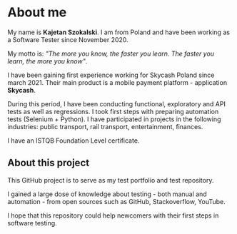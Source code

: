 # About me
My name is **Kajetan Szokalski**. I am from Poland and have been working as a Software Tester since November 2020.

My motto is: _"The more you know, the faster you learn. The faster you learn, the more you know"_. 

I have been gaining first experience working for Skycash Poland since march 2021. Their main product is a mobile payment platform - application **Skycash**.

During this period, I have been conducting functional, exploratory and API tests as well as regressions. I took first steps with preparing automation tests (Selenium + Python). I have participated in projects in the following industries: public transport, rail transport, entertainment, finances.

I have an ISTQB Foundation Level certificate.

## About this project
This GitHub project is to serve as my test portfolio and test repository.

I gained a large dose of knowledge about testing - both manual and automation - from open sources such as GitHub, Stackoverflow, YouTube.

I hope that this repository could help newcomers with their first steps in software testing.
